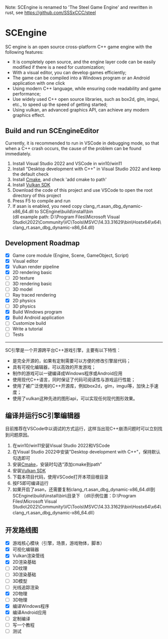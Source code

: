 Note: SCEngine is renamed to 'The Steel Game Engine' and rewritten in rust, see https://github.com/SSSxCCC/steel

# SCEngine

SC engine is an open source cross-platform C++ game engine with the following features:
* It is completely open source, and the engine layer code can be easily modified if there is a need for customization;
* With a visual editor, you can develop games efficiently;
* The game can be compiled into a Windows program or an Android application with one click
* Using modern C++ language, while ensuring code readability and game performance;
* Use widely used C++ open source libraries, such as box2d, glm, imgui, etc., to speed up the speed of getting started;
* Using vulkan, an advanced graphics API, can achieve any modern graphics effect.

## Build and run SCEngineEditor

Currently, it is recommended to run in VSCode in debugging mode, so that when a C++ crash occurs, the cause of the problem can be found immediately.  
1. Install Visual Studio 2022 and VSCode in win10/win11  
2. Install "Desktop development with C++" in Visual Studio 2022 and keep the default check  
3. Install [Cmake](https://cmake.org/download/), and check 'add cmake to path'  
4. Install [Vulkan SDK](https://vulkan.lunarg.com/)  
5. Download the code of this project and use VSCode to open the root directory of this project  
6. Press F5 to compile and run  
7. If asan is enabled, you need copy clang_rt.asan_dbg_dynamic-x86_64.dll to SCEngine\build\install\bin\
(dll example path: D:\Program Files\Microsoft Visual Studio\2022\Community\VC\Tools\MSVC\14.33.31629\bin\Hostx64\x64\clang_rt.asan_dbg_dynamic-x86_64.dll)

## Development Roadmap

- [x] Game core module (Engine, Scene, GameObject, Script)
- [x] Visual editor
- [x] Vulkan render pipeline
- [x] 2D rendering basic
- [ ] 2D texture
- [ ] 3D rendering basic
- [ ] 3D model
- [ ] Ray traced rendering
- [x] 2D physics
- [ ] 3D physics
- [x] Build Windows program
- [x] Build Android application
- [ ] Customize build
- [ ] Write a tutorial
- [ ] Tests

---

SC引擎是一个开源跨平台C++游戏引擎，主要有以下特性：
* 是完全开源的，如果有定制需要可以方便的修改引擎层代码；
* 具有可视化编辑器，可以高效的开发游戏；
* 制作的游戏可以一键编译成Windows程序或Android应用
* 使用现代C++语言，同时保证了代码可阅读性与游戏运行性能；
* 使用了被广泛使用的C++开源库，例如box2d，glm，imgui等，加快上手速度；
* 使用了vulkan这种先进的图形api，可以实现任何现代图形效果。

## 编译并运行SC引擎编辑器

目前推荐在VSCode中以调试的方式运行，这样当出现C++崩溃问题时可以立刻找到问题原因。  
1. 在win10/win11安装Visual Studio 2022和VSCode  
2. 在Visual Studio 2022中安装"Desktop development with C++"，保持默认勾选即可  
3. 安装[Cmake](https://cmake.org/download/)，安装时勾选“添加cmake到path”  
4. 安装[Vulkan SDK](https://vulkan.lunarg.com/)  
5. 下载本项目代码，使用VSCode打开本项目根目录  
6. 按F5即可编译运行  
7. 如果开启了asan，还需要复制clang_rt.asan_dbg_dynamic-x86_64.dll到SCEngine\build\install\bin\目录下
（dll示例位置：D:\Program Files\Microsoft Visual Studio\2022\Community\VC\Tools\MSVC\14.33.31629\bin\Hostx64\x64\clang_rt.asan_dbg_dynamic-x86_64.dll）

## 开发路线图

- [x] 游戏核心模块（引擎，场景，游戏物体，脚本）
- [x] 可视化编辑器
- [x] Vulkan渲染管线
- [x] 2D渲染基础
- [ ] 2D纹理
- [ ] 3D渲染基础
- [ ] 3D模型
- [ ] 光线追踪渲染
- [x] 2D物理
- [ ] 3D物理
- [x] 编译Windows程序
- [x] 编译Android应用
- [ ] 定制编译
- [ ] 写一个教程
- [ ] 测试
